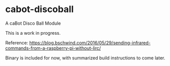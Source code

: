 # cabot-discoball
A caBot Disco Ball Module


This is a work in progress.

Reference: https://blog.bschwind.com/2016/05/29/sending-infrared-commands-from-a-raspberry-pi-without-lirc/

Binary is included for now, with summarized build instructions to come later.
